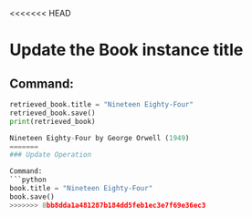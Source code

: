 <<<<<<< HEAD
# Update the Book instance title

## Command:
```python
retrieved_book.title = "Nineteen Eighty-Four"
retrieved_book.save()
print(retrieved_book)

Nineteen Eighty-Four by George Orwell (1949)
=======
### Update Operation

Command:
```python
book.title = "Nineteen Eighty-Four"
book.save()
>>>>>>> 8bb8dda1a481287b184dd5feb1ec3e7f69e36ec3
